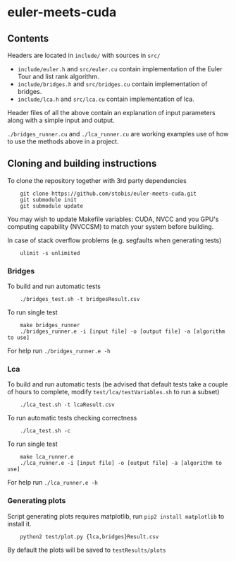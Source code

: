 # euler-meets-cuda

## Contents
Headers are located in ```include/``` with sources in ```src/```
- ```include/euler.h``` and ```src/euler.cu``` contain implementation of the Euler Tour and list rank algorithm.
- ```include/bridges.h``` and ```src/bridges.cu``` contain implementation of bridges.
- ```include/lca.h``` and ```src/lca.cu``` contain implementation of lca.

Header files of all the above contain an explanation of input parameters along with a simple input and output.

```./bridges_runner.cu``` and ```./lca_runner.cu``` are working examples use of how to use the methods above in a project.


## Cloning and building instructions
To clone the repository together with 3rd party dependencies
```shell
    git clone https://github.com/stobis/euler-meets-cuda.git
    git submodule init
    git submodule update
```

You may wish to update Makefile variables: CUDA, NVCC and you GPU's computing capability (NVCCSM) to match your system before building.

In case of stack overflow problems (e.g. segfaults when generating tests)
```shell
    ulimit -s unlimited
```

### Bridges
To build and run automatic tests
```shell
    ./bridges_test.sh -t bridgesResult.csv
```

To run single test
```shell
    make bridges_runner
    ./bridges_runner.e -i [input file] -o [output file] -a [algorithm to use]
```
For help run ```./bridges_runner.e -h```

### Lca
To build and run automatic tests (be advised that default tests take a couple of hours to complete, modify ```test/lca/testVariables.sh``` to run a subset)
```shell
    ./lca_test.sh -t lcaResult.csv
```

To run automatic tests checking correctness
```shell
    ./lca_test.sh -c
```

To run single test
```shell
    make lca_runner.e
    ./lca_runner.e -i [input file] -o [output file] -a [algorithm to use]
```
For help run ```./lca_runner.e -h```


### Generating plots
Script generating plots requires matplotlib, run ```pip2 install matplotlib``` to install it.

```shell
    python2 test/plot.py {lca,bridges}Result.csv
```
By default the plots will be saved to ```testResults/plots```

